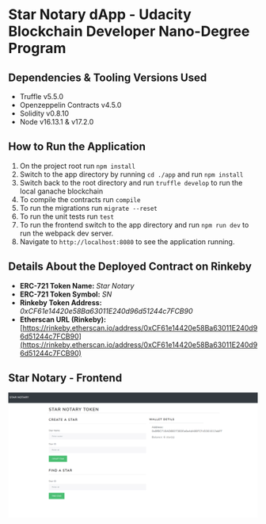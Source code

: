 # Star Notary dApp - Udacity Blockchain Developer Nano-Degree Program

## Dependencies & Tooling Versions Used
- Truffle v5.5.0
- Openzeppelin Contracts v4.5.0
- Solidity v0.8.10
- Node v16.13.1 & v17.2.0


## How to Run the Application
1. On the project root run `npm install`
2. Switch to the app directory by running `cd ./app` and run `npm install`
3. Switch back to the root directory and run `truffle develop` to run the local ganache blockchain
4. To compile the contracts run `compile`
5. To run the migrations run `migrate --reset`
6. To run the unit tests run `test`
7. To run the frontend switch to the app directory and run `npm run dev` to run the webpack dev server.
8. Navigate to `http://localhost:8080` to see the application running.


## Details About the Deployed Contract on Rinkeby
- **ERC-721 Token Name:** _Star Notary_
- **ERC-721 Token Symbol:**  _SN_
- **Rinkeby Token Address:** _0xCF61e14420e58Ba63011E240d96d51244c7FCB90_
- **Etherscan URL (Rinkeby):** [https://rinkeby.etherscan.io/address/0xCF61e14420e58Ba63011E240d96d51244c7FCB90](https://rinkeby.etherscan.io/address/0xCF61e14420e58Ba63011E240d96d51244c7FCB90)


## Star Notary - Frontend
![Web3 Frontend](https://raw.githubusercontent.com/kasunkv/ethereum-star-notary/master/screenshots/web3-frontend.png)